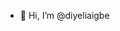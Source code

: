 - 👋 Hi, I’m @diyeliaigbe


<!---
diyeliaigbe/diyeliaigbe is a ✨ special ✨ repository because its `README.md` (this file) appears on your GitHub profile.
You can click the Preview link to take a look at your changes.
--->
